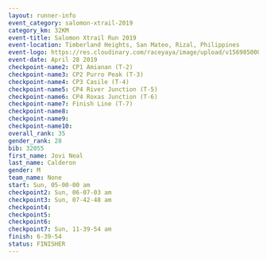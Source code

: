 ```yaml
---
layout: runner-info 
event_category: salomon-xtrail-2019 
category_km: 32KM 
event-title: Salomon Xtrail Run 2019 
event-location: Timberland Heights, San Mateo, Rizal, Philippines 
event-logo: https://res.cloudinary.com/raceyaya/image/upload/v1569850006/logo/salomon-trail_zzli3u.jpg 
event-date: April 28 2019 
checkpoint-name2: CP1 Amianan (T-2) 
checkpoint-name3: CP2 Purro Peak (T-3) 
checkpoint-name4: CP3 Casile (T-4) 
checkpoint-name5: CP4 River Junction (T-5) 
checkpoint-name6: CP4 Roxas Junction (T-6) 
checkpoint-name7: Finish Line (T-7) 
checkpoint-name8: 
checkpoint-name9: 
checkpoint-name10: 
overall_rank: 35
gender_rank: 28
bib: 32055
first_name: Jovi Neal
last_name: Calderon
gender: M
team_name: None
start: Sun, 05-00-00 am
checkpoint2: Sun, 06-07-03 am
checkpoint3: Sun, 07-42-48 am
checkpoint4: 
checkpoint5: 
checkpoint6: 
checkpoint7: Sun, 11-39-54 am
finish: 6-39-54
status: FINISHER
---
```

